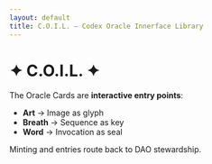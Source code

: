```yaml
---
layout: default
title: C.O.I.L. — Codex Oracle Innerface Library
---
```


# ✦ C.O.I.L. ✦

The Oracle Cards are **interactive entry points**:
- **Art** → Image as glyph
- **Breath** → Sequence as key
- **Word** → Invocation as seal

Minting and entries route back to DAO stewardship.
